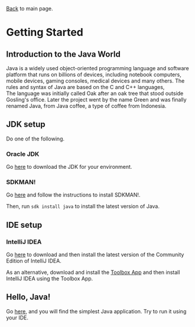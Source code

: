 [Back](../README.md) to main page.

# Getting Started

## Introduction to the Java World

Java is a widely used object-oriented programming language and software platform that runs on billions of devices, including notebook computers, mobile devices, gaming consoles, medical devices and many others. The rules and syntax of Java are based on the C and C++ languages, <br/>
The language was initially called Oak after an oak tree that stood outside Gosling's office. Later the project went by the name Green and was finally renamed Java, from Java coffee, a type of coffee from Indonesia.<br/>

## JDK setup

Do one of the following.

### Oracle JDK

Go [here](https://www.oracle.com/java/technologies/downloads) to download the JDK for your environment.

### SDKMAN!

Go [here](https://sdkman.io/install) and follow the instructions to install SDKMAN!.

Then, run `sdk install java` to install the latest version of Java.

## IDE setup

### IntelliJ IDEA

Go [here](https://www.jetbrains.com/idea) to download and then install the latest version of the Community Edition of IntelliJ IDEA.

As an alternative, download and install the [Toolbox App](https://www.jetbrains.com/toolbox-app) and then install IntelliJ IDEA using the Toolbox App.

## Hello, Java!

Go [here](src/main/java/it/bitrock/academy/HelloJava.java), and you will find the simplest Java application.
Try to run it using your IDE.
